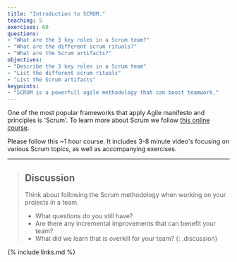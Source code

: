 ```yaml
---
title: "Introduction to SCRUM."
teaching: 5
exercises: 60
questions:
- "What are the 3 key roles in a Scrum team?"
- "What are the different scrum rituals?"
- "What are the Scrum artifacts?"
objectives:
- "Describe the 3 key roles in a Scrum team"
- "List the different scrum rituals"
- "List the Scrum artifacts"
keypoints:
- "SCRUM is a powerfull agile methodology that can boost teamwork."
---
```

One of the most popular frameworks that apply Agile manifesto and principles is 'Scrum'.
To learn more about Scrum we follow [this online course](http://growingagile.thinkific.com/courses/scrumbasics).

Please follow this ~1 hour course. It includes 3-8 minute video's focusing on
various Scrum topics, as well as accompanying exercises.

--------------------------------------------------------

> ## Discussion
>
> Think about following the Scrum methodology when working on your projects in a team.
> - What questions do you still have?
> - Are there any incremental improvements that can benefit your team?
> - What did we learn that is overkill for your team?
{: .discussion}

{% include links.md %}

